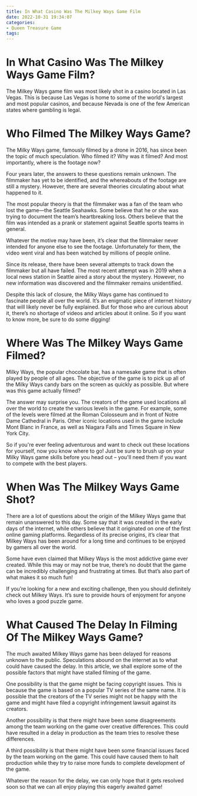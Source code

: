 ```yaml
---
title: In What Casino Was The Milkey Ways Game Film
date: 2022-10-31 19:34:07
categories:
- Queen Treasure Game
tags:
---
```



#  In What Casino Was The Milkey Ways Game Film?

The Milkey Ways game film was most likely shot in a casino located in Las Vegas. This is because Las Vegas is home to some of the world's largest and most popular casinos, and because Nevada is one of the few American states where gambling is legal.

#  Who Filmed The Milkey Ways Game?

The Milky Ways game, famously filmed by a drone in 2016, has since been the topic of much speculation. Who filmed it? Why was it filmed? And most importantly, where is the footage now?

Four years later, the answers to these questions remain unknown. The filmmaker has yet to be identified, and the whereabouts of the footage are still a mystery. However, there are several theories circulating about what happened to it.

The most popular theory is that the filmmaker was a fan of the team who lost the game—the Seattle Seahawks. Some believe that he or she was trying to document the team’s heartbreaking loss. Others believe that the film was intended as a prank or statement against Seattle sports teams in general.

Whatever the motive may have been, it’s clear that the filmmaker never intended for anyone else to see the footage. Unfortunately for them, the video went viral and has been watched by millions of people online.

Since its release, there have been several attempts to track down the filmmaker but all have failed. The most recent attempt was in 2019 when a local news station in Seattle aired a story about the mystery. However, no new information was discovered and the filmmaker remains unidentified.

Despite this lack of closure, the Milky Ways game has continued to fascinate people all over the world. It’s an enigmatic piece of internet history that will likely never be fully explained. But for those who are curious about it, there’s no shortage of videos and articles about it online. So if you want to know more, be sure to do some digging!

#  Where Was The Milkey Ways Game Filmed?

Milky Ways, the popular chocolate bar, has a namesake game that is often played by people of all ages. The objective of the game is to pick up all of the Milky Ways candy bars on the screen as quickly as possible. But where was this game actually filmed?

The answer may surprise you. The creators of the game used locations all over the world to create the various levels in the game. For example, some of the levels were filmed at the Roman Colosseum and in front of Notre Dame Cathedral in Paris. Other iconic locations used in the game include Mont Blanc in France, as well as Niagara Falls and Times Square in New York City.

So if you're ever feeling adventurous and want to check out these locations for yourself, now you know where to go! Just be sure to brush up on your Milky Ways game skills before you head out – you'll need them if you want to compete with the best players.

#  When Was The Milkey Ways Game Shot?

There are a lot of questions about the origin of the Milkey Ways game that remain unanswered to this day. Some say that it was created in the early days of the internet, while others believe that it originated on one of the first online gaming platforms. Regardless of its precise origins, it’s clear that Milkey Ways has been around for a long time and continues to be enjoyed by gamers all over the world.

Some have even claimed that Milkey Ways is the most addictive game ever created. While this may or may not be true, there’s no doubt that the game can be incredibly challenging and frustrating at times. But that’s also part of what makes it so much fun!

If you’re looking for a new and exciting challenge, then you should definitely check out Milkey Ways. It’s sure to provide hours of enjoyment for anyone who loves a good puzzle game.

#  What Caused The Delay In Filming Of The Milkey Ways Game?

The much awaited Milkey Ways game has been delayed for reasons unknown to the public. Speculations abound on the internet as to what could have caused the delay. In this article, we shall explore some of the possible factors that might have stalled filming of the game.

One possibility is that the game might be facing copyright issues. This is because the game is based on a popular TV series of the same name. It is possible that the creators of the TV series might not be happy with the game and might have filed a copyright infringement lawsuit against its creators.

Another possibility is that there might have been some disagreements among the team working on the game over creative differences. This could have resulted in a delay in production as the team tries to resolve these differences.

A third possibility is that there might have been some financial issues faced by the team working on the game. This could have caused them to halt production while they try to raise more funds to complete development of the game.

Whatever the reason for the delay, we can only hope that it gets resolved soon so that we can all enjoy playing this eagerly awaited game!